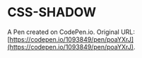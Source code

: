 # CSS-SHADOW

A Pen created on CodePen.io. Original URL: [https://codepen.io/1093849/pen/poaYXrJ](https://codepen.io/1093849/pen/poaYXrJ).

